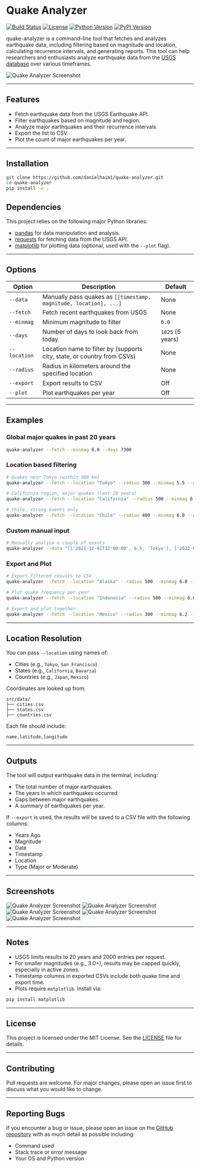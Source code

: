 # Quake Analyzer

[![Build Status](https://img.shields.io/travis/danielhaim1/quake-analyzer.svg)](https://travis-ci.org/danielhaim1/quake-analyzer)
[![License](https://img.shields.io/github/license/danielhaim1/quake-analyzer.svg)](https://github.com/danielhaim1/quake-analyzer/blob/master/LICENSE)
[![Python Version](https://img.shields.io/pypi/pyversions/quake-analyzer.svg)](https://pypi.org/project/quake-analyzer/)
[![PyPI Version](https://img.shields.io/pypi/v/quake-analyzer.svg)](https://pypi.org/project/quake-analyzer/)

quake-analyzer is a command-line tool that fetches and analyzes earthquake data, including filtering based on magnitude and location, calculating recurrence intervals, and generating reports. This tool can help researchers and enthusiasts analyze earthquake data from the [USGS database](https://earthquake.usgs.gov/fdsnws/event/1/) over various timeframes.

![Quake Analyzer Screenshot](https://github.com/danielhaim1/quake-analyzer/blob/master/docs/main.png?raw=true)

---

## Features
- Fetch earthquake data from the USGS Earthquake API.
- Filter earthquakes based on magnitude and region.
- Analyze major earthquakes and their recurrence intervals.
- Export the list to CSV.
- Plot the count of major earthquakes per year.

---

## Installation

```bash
git clone https://github.com/danielhaim1/quake-analyzer.git
cd quake-analyzer
pip install -e .
```

## Dependencies
This project relies on the following major Python libraries:
- [pandas](https://pandas.pydata.org/) for data manipulation and analysis.
- [requests](https://requests.readthedocs.io/en/latest/) for fetching data from the USGS API.
- [matplotlib](https://matplotlib.org/) for plotting data (optional, used with the `--plot` flag).

---

## Options

| Option       | Description                                                                                 | Default          |
|--------------|---------------------------------------------------------------------------------------------|------------------|
| `--data`     | Manually pass quakes as `[[timestamp, magnitude, location], ...]`                          | None             |
| `--fetch`    | Fetch recent earthquakes from USGS                                                         | None             |
| `--minmag`   | Minimum magnitude to filter                                                                | `6.0`            |
| `--days`     | Number of days to look back from today                                                     | `1825` (5 years) |
| `--location` | Location name to filter by (supports city, state, or country from CSVs)                   | None             |
| `--radius`   | Radius in kilometers around the specified location                                         | None             |
| `--export`   | Export results to CSV                                                                      | Off              |
| `--plot`     | Plot earthquakes per year                                                                   | Off              |

---

## Examples

### Global major quakes in past 20 years
```bash
quake-analyzer --fetch --minmag 6.0 --days 7300
```

### Location based filtering
```bash
# Quakes near Tokyo (within 300 km)
quake-analyzer --fetch --location "Tokyo" --radius 300 --minmag 5.5 --days 3650

# California region, major quakes (last 20 years)
quake-analyzer --fetch --location "California" --radius 500 --minmag 6.0 --days 7300

# Chile, strong events only
quake-analyzer --fetch --location "Chile" --radius 400 --minmag 6.8 --days 7300
```

### Custom manual input
```bash
# Manually analyze a couple of events
quake-analyzer --data "[['2021-12-01T12:00:00', 6.5, 'Tokyo'], ['2022-01-01T15:00:00', 7.0, 'Santiago']]"
```

### Export and Plot
```bash
# Export filtered results to CSV
quake-analyzer --fetch --location "Alaska" --radius 500 --minmag 6.0 --days 3650 --export

# Plot quake frequency per year
quake-analyzer --fetch --location "Indonesia" --radius 500 --minmag 6.0 --days 7300 --plot

# Export and plot together
quake-analyzer --fetch --location "Mexico" --radius 300 --minmag 6.2 --days 5000 --export --plot
```

---

## Location Resolution
You can pass `--location` using names of:
- Cities (e.g., `Tokyo`, `San Francisco`)
- States (e.g., `California`, `Bavaria`)
- Countries (e.g., `Japan`, `Mexico`)

Coordinates are looked up from:
```
src/data/
├── cities.csv
├── states.csv
├── countries.csv
```
Each file should include:
```csv
name,latitude,longitude
```

---

## Outputs
The tool will output earthquake data in the terminal, including:

- The total number of major earthquakes.
- The years in which earthquakes occurred.
- Gaps between major earthquakes.
- A summary of earthquakes per year.

If `--export` is used, the results will be saved to a CSV file with the following columns:

- Years Ago
- Magnitude
- Date
- Timestamp
- Location
- Type (Major or Moderate)

---

## Screenshots

![Quake Analyzer Screenshot](https://github.com/danielhaim1/quake-analyzer/blob/master/docs/img-1.png?raw=true)
![Quake Analyzer Screenshot](https://github.com/danielhaim1/quake-analyzer/blob/master/docs/img-2.png?raw=true)
![Quake Analyzer Screenshot](https://github.com/danielhaim1/quake-analyzer/blob/master/docs/img-3.png?raw=true)
![Quake Analyzer Screenshot](https://github.com/danielhaim1/quake-analyzer/blob/master/docs/img-4.png?raw=true)
![Quake Analyzer Screenshot](https://github.com/danielhaim1/quake-analyzer/blob/master/docs/img-5.png?raw=true)

---

## Notes

- USGS limits results to 20 years and 2000 entries per request.
- For smaller magnitudes (e.g., 3.0+), results may be capped quickly, especially in active zones.
- Timestamp columns in exported CSVs include both quake time and export time.
- Plots require `matplotlib`. Install via:

```bash
pip install matplotlib
```

---

## License
This project is licensed under the MIT License. See the [LICENSE](LICENSE) file for details.

---

## Contributing
Pull requests are welcome. For major changes, please open an issue first to discuss what you would like to change.

---

## Reporting Bugs
If you encounter a bug or issue, please open an issue on the [GitHub repository](https://github.com/danielhaim1/quake-analyzer/issues) with as much detail as possible including:
- Command used
- Stack trace or error message
- Your OS and Python version